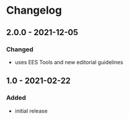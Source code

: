 # Changelog

## 2.0.0 - 2021-12-05

### Changed

- uses EES Tools and new editorial guidelines


## 1.0 - 2021-02-22

### Added

- initial release
